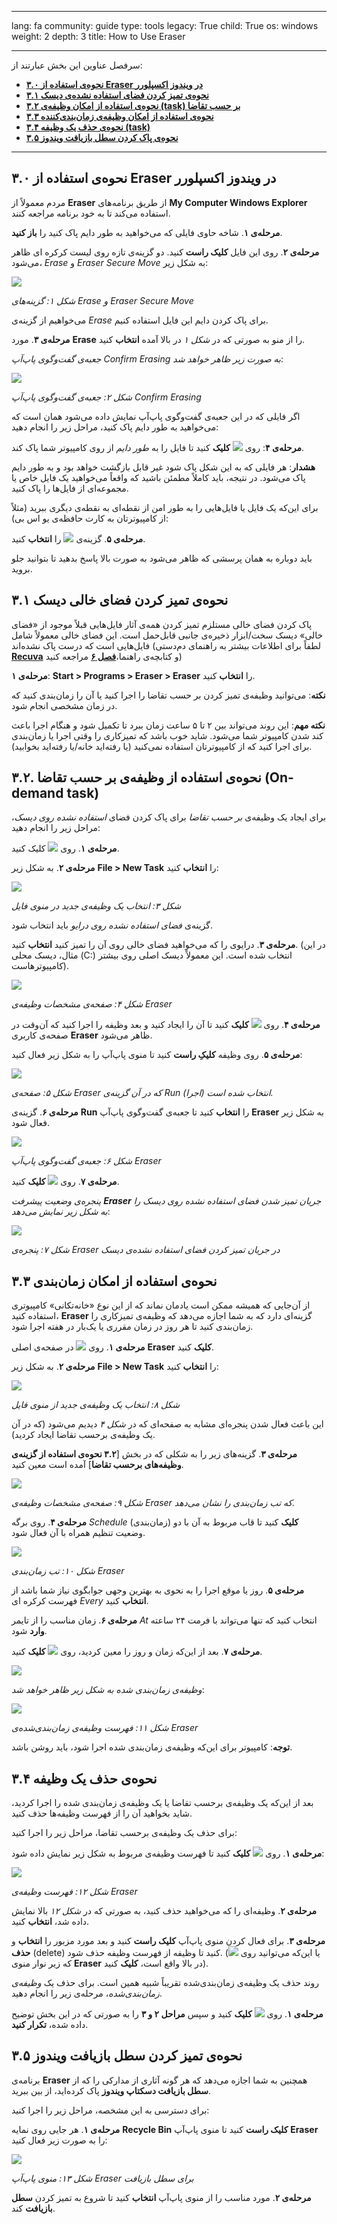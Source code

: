 

---

lang: fa
community: guide
type: tools
legacy: True
child: True
os: windows
weight: 2
depth: 3
title: How to Use Eraser

---

سرفصل عناوین این بخش عبارتند از:

- [**۳.۰ نحوه‌ی استفاده از Eraser در ويندوز اکسپلورر**](#3.0)
- [**۳.۱ نحوه‌ی تمیز کردن فضای استفاده‌ نشده‌ی ديسک**](#3.1)
- [**۳.۲ نحوه‌ی استفاده از امکان وظيفه‌ی (task) بر حسب تقاضا**](#3.2)
- [**۳.۳ نحوه‌ی استفاده‌ از امکان وظيفه‌ی زمان‌بندی‌کننده**](#3.3)
- [**۳.۴ نحوه‌ی حذف يک وظيفه  (task)**](#3.4)
- [**۳.۵ نحوه‌ی پاک کردن سطل بازیافت ویندوز**](#3.5)

-------

<a name="3.0"></a>
## ۳.۰ نحوه‌ی استفاده از Eraser در ويندوز اکسپلورر ##

مردم معمولاً از **Eraser** از طریق برنامه‌های **My Computer Windows Explorer** استفاده می‌کند تا به خود برنامه مراجعه کنند.


**مرحله‌ی ۱**. شاخه حاوی فايلی که می‌خواهید به طور دايم پاک کنید را **باز کنيد**.

**مرحله‌ی ۲**. روی اين فایل **کليک راست** کنید. دو گزینه‌ی تازه روی لیست کرکره ای ظاهر می‌شود، *Erase* و *Eraser Secure Move* به شکل زیر:

![](/sbox/screen/eraser-en/14.png)

*شکل ۱: گزينه‌های Erase  و Eraser Secure Move*

می‌خواهیم از گزينه‌ی *Erase* برای پاک کردن دايم این فایل استفاده کنیم.


**مرحله‌ی ۳**. مورد **Erase** را از منو به صورتی که در *شکل ۱* در بالا آمده **انتخاب** کنید.

*جعبه‌ی گفت‌وگوی پاپ‌آپ Confirm Erasing به صورت زير ظاهر خواهد شد*:

![](/sbox/screen/eraser-en/15.png)

*شکل ۲: جعبه‌ی گفت‌وگوی پاپ‌آپ Confirm Erasing*

اگر فايلی که در این جعبه‌ی گفت‌وگوی پاپ‌آپ نمايش داده می‌شود همان است که می‌خواهید به طور دايم پاک کنيد، مراحل زير را انجام دهيد:


**مرحله‌ی ۴**: روی ![](/sbox/screen/eraser-en/16.png) **کليک** کنيد تا فايل را به *طور دايم* از روی کامپيوتر شما پاک کند.

**هشدار**: هر فايلی که به این شکل پاک شود غیر قابل بازگشت خواهد بود و به طور دایم پاک می‌شود. در نتيجه، باید کاملاً‌ مطمئن باشيد که واقعاً می‌خواهيد يک فايل خاص يا مجموعه‌ای از فايل‌ها را پاک کنيد.

برای این‌که يک فايل يا فايل‌هایی را به طور امن از نقطه‌ای به نقطه‌ی ديگری ببريد (مثلاً از کامپيوترتان به کارت حافظه‌ی يو اس بی):

**مرحله‌ی ۵**. گزينه‌ی ![](/sbox/screen/eraser-en/17.png) را **انتخاب** کنيد.

باید دوباره به همان پرسشی که ظاهر می‌شود به صورت بالا پاسخ بدهید تا بتوانید جلو برويد.


<a name="3.1"></a>
## ۳.۱ نحوه‌ی تمیز کردن فضای خالی دیسک ##

پاک کردن فضای خالی مستلزم تميز کردن همه‌ی آثار فايل‌‌هایی قبلاً موجود از «فضای خالی» ديسک سخت/ابزار ذخيره‌ی جانبی قابل‌حمل است. اين فضای خالی معمولاً شامل فايل‌هايی است که درست پاک نشده‌اند (لطفاً برای اطلاعات بيشتر به راهنمای دم‌دستی [**Recuva**](/fa/recuva) و کتابچه‌ی راهنما،[**فصل ۶**](chapter-6) مراجعه کنيد)

**مرحله‌ی ۱**:   **Start > Programs > Eraser > Eraser** را **انتخاب** کنید.

**نکته**: می‌توانيد وظيفه‌ی تميز کردن بر حسب تقاضا را اجرا کنيد يا آن را زمان‌بندی کنيد که در زمان مشخصی انجام شود.

**نکته مهم**: اين روند می‌تواند بين ۲ تا ۵ ساعت زمان ببرد تا تکميل شود و هنگام اجرا باعث کند شدن کامپيوتر شما می‌شود. شايد خوب باشد که تميزکاری را وقتی اجرا يا زمان‌بندی برای اجرا کنيد که از کامپيوترتان استفاده نمی‌کنيد (يا رفته‌ايد خانه/يا رفته‌ايد بخوابيد).


<a name="3.2"></a>
## ۳.۲. نحوه‌ی استفاده از وظيفه‌ی بر حسب تقاضا (On-demand task) ##

برای ايجاد يک وظيفه‌ی *بر حسب تقاضا* برای پاک کردن فضای *استفاده نشده روی ديسک*، مراحل زير را انجام دهيد:

**مرحله‌ی ۱**. روی ![](/sbox/screen/eraser-en/18.png) کليک کنيد.

**مرحله‌ی ۲**. به شکل زير **File > New Task**  را **انتخاب** کنيد:

![](/sbox/screen/eraser-en/19.png)

*شکل ۳: انتخاب يک وظيفه‌ی جديد در منوی فايل*


گزينه‌ی *فضای استفاده نشده روی درايو* باید انتخاب شود.

**مرحله‌ی ۳**. درايوی را که می‌خواهيد فضای خالی روی آن را تميز کنيد **انتخاب** کنيد. (در اين مثال، ديسک محلی (C:) انتخاب شده است. اين معمولاً ديسک اصلی روی بيشتر کامپيوترهاست).

![](/sbox/screen/eraser-en/20.png)

*شکل ۴: صفحه‌ی مشخصات وظيفه‌ی Eraser*


**مرحله‌ی ۴**. روی ![](/sbox/screen/eraser-en/21.png) **کليک** کنيد تا آن را ايجاد کنید و بعد وظيفه را اجرا کنيد که آن‌وقت در صفحه‌ی کاربری **Eraser** ظاهر می‌شود.


**مرحله‌ی ۵**. روی وظيفه **کليکِ راست** کنید تا منوی پاپ‌آپ را به شکل زير فعال کنيد:

![](/sbox/screen/eraser-en/22.png)

*شکل ۵: صفحه‌ی Eraser  که در آن گزينه‌ی Run (اجرا) انتخاب شده است.*


**مرحله‌ی ۶**. گزينه‌ی **Run** را **انتخاب** کنيد تا جعبه‌ی گفت‌وگوی پاپ‌آپ **Eraser** به شکل زير فعال شود.

![](/sbox/screen/eraser-en/23.png)

*شکل ۶: جعبه‌ی گفت‌وگوی پاپ‌آپ Eraser*

**مرحله‌ی ۷**. روی ![](/sbox/screen/eraser-en/16.png) **کليک** کنيد.

*پنجره‌ی وضعيت پيشرفت **Eraser** جريان تميز شدن فضای استفاده‌ نشده روی ديسک را به شکل زير نمايش می‌دهد*:

![](/sbox/screen/eraser-en/24.png)

*شکل ۷: پنجره‌ی Eraser در جريان تميز کردن فضای استفاده نشده‌ی ديسک*



<a name="3.3"></a>
## ۳.۳ نحوه‌ی استفاده از امکان زمان‌بندی ##

از آن‌جايی که هميشه ممکن است يادمان نماند که از این نوع «خانه‌تکانی» کامپيوتری استفاده کنيد، **Eraser** گزينه‌ای دارد که به شما اجازه می‌دهد که وظيفه‌ی تميزکاری را زمان‌بندی کنيد تا هر روز در زمان مقرری يا يک‌بار در هفته اجرا شود.

**مرحله‌ی ۱**. روی ![](/sbox/screen/eraser-en/25.png) در صفحه‌ی اصلی **Eraser** **کليک** کنيد.

**مرحله‌ی ۲**. به شکل زير **File > New Task**  را **انتخاب** کنيد:

![](/sbox/screen/eraser-en/26.png)

*شکل ۸: انتخاب يک وظيفه‌ی جديد از منوی فايل*

اين باعث فعال شدن پنجره‌ای مشابه به صفحه‌ای که در *شکل ۴* ديديم می‌شود (که در آن يک وظيفه‌ی برحسب تقاضا ايجاد کرديد).


**مرحله‌ی ۳**. گزينه‌های زير را به شکلی که در بخش [**۳.۲ نحوه‌ی استفاده از گزينه‌ی وظيفه‌های برحسب تقاضا**] آمده است معين کنيد.

![](/sbox/screen/eraser-en/27.png)

*شکل ۹: صفحه‌ی مشخصات وظيفه‌ی Eraser که تب زمان‌بندی را نشان می‌دهد.*


**مرحله‌ی ۴**. روی برگه *Schedule* (زمان‌بندی) **کليک** کنيد تا قاب مربوط به آن با دو وضعيت تنظیم همراه با آن فعال شود.

![](/sbox/screen/eraser-en/28.png)

*شکل ۱۰: تب زمان‌بندی Eraser*


**مرحله‌ی ۵**. روز يا موقع اجرا را به نحوی به بهترين وجهی جوابگوی نياز شما باشد از فهرست کرکره ای *Every* **انتخاب** کنيد.

**مرحله‌ی ۶**. زمان مناسب را از تايمر *At* انتخاب کنيد که تنها می‌تواند با فرمت ۲۴ ساعته **وارد** شود.

**مرحله‌ی ۷**. بعد از این‌که زمان و روز را معين کرديد، روی ![](/sbox/screen/eraser-en/21.png) **کليک** کنيد.

![](/sbox/screen/eraser-en/21.png)

*وظيفه‌ی زمان‌بندی شده به شکل زير ظاهر خواهد شد*:

![](/sbox/screen/eraser-en/29.png)

*شکل ۱۱: فهرست وظيفه‌ی زمان‌بندی‌شده‌ی Eraser*


**توجه**: کامپيوتر برای اين‌که وظيفه‌ی زمان‌بندی شده اجرا شود، بايد روشن باشد.



<a name="3.4"></a>
## ۳.۴ نحوه‌ی حذف يک وظيفه ##

بعد از اين‌که يک وظيفه‌ی برحسب تقاضا يا يک وظيفه‌ی زمان‌بندی شده را اجرا کرديد، شايد بخواهيد آن را از فهرست وظيفه‌ها حذف کنيد.

برای حذف یک وظيفه‌ی برحسب تقاضا، مراحل زير را اجرا کنيد:


**مرحله‌ی ۱**. روی ![](/sbox/screen/eraser-en/18.png) **کليک** کنيد تا فهرست وظيفه‌ی مربوط به شکل زير نمايش داده شود:

![](/sbox/screen/eraser-en/30.png)

*شکل ۱۲: فهرست وظيفه‌ی Eraser*

**مرحله‌ی ۲**. وظيفه‌ای را که می‌خواهيد حذف کنيد، به صورتی که در *شکل ۱۲* بالا نمايش داده شد، **انتخاب** کنيد.

**مرحله‌ی ۳**. برای فعال کردن منوی پاپ‌آپ **کليک راست** کنيد و بعد مورد مزبور را **انتخاب** و **حذف** (delete) کنيد تا وظيفه‌ از فهرست وظيفه حذف شود. (يا اين‌که می‌توانيد روی ![](/sbox/screen/eraser-en/31.png) که زیر نوار منوی  **Eraser** در بالا واقع است، **کليک** کنيد).

روند حذف يک وظيفه‌ی زمان‌بندی‌شده تقريباً شبيه همين است. برای حذف يک *وظيفه‌ی زمان‌بندی‌شده*، مرحله‌ی زیر را انجام دهيد.


**مرحله‌ی ۱**. روی ![](/sbox/screen/eraser-en/25.png) **کليک** کنيد و سپس **مراحل ۲ و ۳** را به صورتی که در اين بخش توضيح داده شده، **تکرار کنيد**.


<a name="3.5"></a>
## ۳.۵ نحوه‌ی تميز کردن سطل بازیافت ويندوز ##

برنامه‌ی **Eraser** همچنين به شما اجازه می‌دهد که هر گونه آثاری از مدارکی را که از **سطل بازیافت دسکتاپ ويندوز** پاک کرده‌ايد، از بين ببرید.


برای دسترسی به اين مشخصه، مراحل زير را اجرا کنيد:

**مرحله‌ی ۱**. هر جايی روی نمایه **Recycle Bin** **کليک راست** کنيد تا منوی پاپ‌آپ **Eraser** را به صورت زير فعال کنيد:

![](/sbox/screen/eraser-en/32.png)

*شکل ۱۳: منوی پاپ‌آپ Eraser برای سطل بازیافت*

**مرحله‌ی ۲**. مورد مناسب را از منوی پاپ‌آپ **انتخاب** کنيد تا شروع به تميز کردن **سطل بازیافت** کند.

